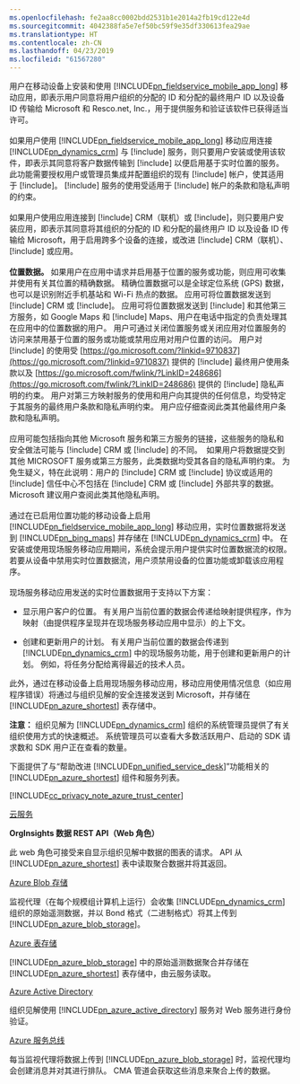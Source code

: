 ```yaml
---
ms.openlocfilehash: fe2aa8cc0002bdd2531b1e2014a2fb19cd122e4d
ms.sourcegitcommit: 4042388fa5e7ef50bc59f9e35df330613fea29ae
ms.translationtype: HT
ms.contentlocale: zh-CN
ms.lasthandoff: 04/23/2019
ms.locfileid: "61567280"
---
```

用户在移动设备上安装和使用 [!INCLUDE[pn_fieldservice_mobile_app_long](pn-fieldservice-mobile-app-long.md)] 移动应用，即表示用户同意将用户组织的分配的 ID 和分配的最终用户 ID 以及设备 ID 传输给 Microsoft 和 Resco.net, Inc.，用于提供服务和验证该软件已获得适当许可。  
&nbsp;<br />
如果用户使用 [!INCLUDE[pn_fieldservice_mobile_app_long](pn-fieldservice-mobile-app-long.md)] 移动应用连接 [!INCLUDE[pn_dynamics_crm](pn-dynamics-crm.md)] 与 [!include[](../includes/tn-glympse.md)] 服务，则只要用户安装或使用该软件，即表示其同意将客户数据传输到 [!include[](../includes/tn-glympse.md)] 以便启用基于实时位置的服务。 此功能需要授权用户或管理员集成并配置组织的现有 [!include[](../includes/tn-glympse.md)] 帐户，使其适用于 [!include[](../includes/pn-dynamics-crm.md)]。 [!include[](../includes/tn-glympse.md)] 服务的使用受适用于 [!include[](../includes/tn-glympse.md)] 帐户的条款和隐私声明的约束。  
&nbsp;<br />
如果用户使用应用连接到 [!include[](../includes/pn-microsoft-dynamics.md)] CRM（联机）或 [!include[](../includes/pn-crm-online.md)]，则只要用户安装应用，即表示其同意将其组织的分配的 ID 和分配的最终用户 ID 以及设备 ID 传输给 Microsoft，用于启用跨多个设备的连接，或改进 [!include[](../includes/pn-microsoft-dynamics.md)] CRM（联机）、[!include[](../includes/pn-crm-online.md)] 或应用。  
&nbsp;<br />
**位置数据。** 如果用户在应用中请求并启用基于位置的服务或功能，则应用可收集并使用有关其位置的精确数据。 精确位置数据可以是全球定位系统 (GPS) 数据，也可以是识别附近手机基站和 Wi-Fi 热点的数据。 应用可将位置数据发送到 [!include[](../includes/pn-microsoft-dynamics.md)] CRM 或 [!include[](../includes/pn-dynamics-crm.md)]。 应用可将位置数据发送到 [!include[](../includes/pn-bing-maps.md)] 和其他第三方服务，如 Google Maps 和 [!include[](../includes/tn-apple.md)] Maps、用户在电话中指定的负责处理其在应用中的位置数据的用户。 用户可通过关闭位置服务或关闭应用对位置服务的访问来禁用基于位置的服务或功能或禁用应用对用户位置的访问。 用户对 [!include[](../includes/pn-bing-maps.md)] 的使用受 [https://go.microsoft.com/?linkid=9710837](https://go.microsoft.com/?linkid=9710837) 提供的 [!include[](../includes/pn-bing-maps.md)] 最终用户使用条款以及 [https://go.microsoft.com/fwlink/?LinkID=248686](https://go.microsoft.com/fwlink/?LinkID=248686) 提供的 [!include[](../includes/pn-bing-maps.md)] 隐私声明的约束。 用户对第三方映射服务的使用和用户向其提供的任何信息，均受特定于其服务的最终用户条款和隐私声明约束。 用户应仔细查阅此类其他最终用户条款和隐私声明。  
&nbsp;<br />
应用可能包括指向其他 Microsoft 服务和第三方服务的链接，这些服务的隐私和安全做法可能与 [!include[](../includes/pn-microsoft-dynamics.md)] CRM 或 [!include[](../includes/pn-dynamics-crm.md)] 的不同。  如果用户将数据提交到其他 MICROSOFT 服务或第三方服务，此类数据均受其各自的隐私声明约束。 为免生疑义，特在此说明：用户的 [!include[](../includes/pn-microsoft-dynamics.md)] CRM 或 [!include[](../includes/pn-dynamics-crm.md)] 协议或适用的 [!include[](../includes/pn-microsoft-dynamics.md)] 信任中心不包括在 [!include[](../includes/pn-microsoft-dynamics.md)] CRM 或 [!include[](../includes/pn-dynamics-crm.md)] 外部共享的数据。 Microsoft 建议用户查阅此类其他隐私声明。  
&nbsp;<br />
通过在已启用位置功能的移动设备上启用 [!INCLUDE[pn_fieldservice_mobile_app_long](pn-fieldservice-mobile-app-long.md)] 移动应用，实时位置数据将发送到 [!INCLUDE[pn_bing_maps](pn-bing-maps.md)] 并存储在 [!INCLUDE[pn_dynamics_crm](pn-dynamics-crm.md)] 中。 在安装或使用现场服务移动应用期间，系统会提示用户提供实时位置数据流的权限。 若要从设备中禁用实时位置数据流，用户须禁用设备的位置功能或卸载该应用程序。  
&nbsp;<br />
现场服务移动应用发送的实时位置数据用于支持以下方案：  

 -  显示用户客户的位置。 有关用户当前位置的数据会传递给映射提供程序，作为映射（由提供程序呈现并在现场服务移动应用中显示）的上下文。  

 -  创建和更新用户的计划。 有关用户当前位置的数据会传递到 [!INCLUDE[pn_dynamics_crm](pn-dynamics-crm.md)] 中的现场服务功能，用于创建和更新用户的计划。 例如，将任务分配给离得最近的技术人员。  
  
此外，通过在移动设备上启用现场服务移动应用，移动应用使用情况信息（如应用程序错误）将通过与组织见解的安全连接发送到 Microsoft，并存储在 [!INCLUDE[pn_azure_shortest](pn-azure-shortest.md)] 表存储中。  
  
**注意：** 组织见解为 [!INCLUDE[pn_dynamics_crm](pn-dynamics-crm.md)] 组织的系统管理员提供了有关组织使用方式的快速概述。 系统管理员可以查看大多数活跃用户、启动的 SDK 请求数和 SDK 用户正在查看的数量。  
  
下面提供了与“帮助改进 [!INCLUDE[pn_unified_service_desk](pn-unified-service-desk.md)]”功能相关的 [!INCLUDE[pn_azure_shortest](pn-azure-shortest.md)] 组件和服务列表。  
  
[!INCLUDE[cc_privacy_note_azure_trust_center](cc-privacy-note-azure-trust-center.md)]  
  
[云服务](https://azure.microsoft.com/services/cloud-services/)  
  
**OrgInsights 数据 REST API（Web 角色）**  
  
此 web 角色可接受来自显示组织见解中数据的图表的请求。 API 从 [!INCLUDE[pn_azure_shortest](pn-azure-shortest.md)] 表中读取聚合数据并将其返回。  
  
[Azure Blob 存储](https://azure.microsoft.com/services/storage/blobs/)  
  
监视代理（在每个规模组计算机上运行）会收集 [!INCLUDE[pn_dynamics_crm](pn-dynamics-crm.md)] 组织的原始遥测数据，并以 Bond 格式（二进制格式）将其上传到 [!INCLUDE[pn_azure_blob_storage](pn-azure-blob-storage.md)]。  
  
[Azure 表存储](https://azure.microsoft.com/services/storage/tables/)  
  
[!INCLUDE[pn_azure_blob_storage](pn-azure-blob-storage.md)] 中的原始遥测数据聚合并存储在 [!INCLUDE[pn_azure_shortest](pn-azure-shortest.md)] 表存储中，由云服务读取。  
  
[Azure Active Directory](https://azure.microsoft.com/services/active-directory/)  
  
组织见解使用 [!INCLUDE[pn_azure_active_directory](pn-azure-active-directory.md)] 服务对 Web 服务进行身份验证。  
  
[Azure 服务总线](https://azure.microsoft.com/services/service-bus/)  
  
每当监视代理将数据上传到 [!INCLUDE[pn_azure_blob_storage](pn-azure-blob-storage.md)] 时，监视代理均会创建消息并对其进行排队。 CMA 管道会获取这些消息来聚合上传的数据。